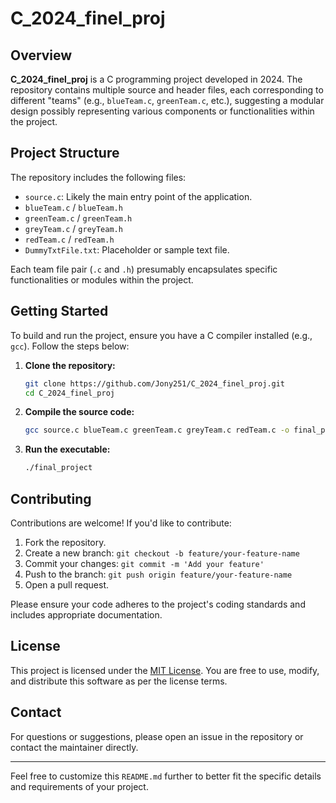 # C\_2024\_finel\_proj

## Overview

**C\_2024\_finel\_proj** is a C programming project developed in 2024. The repository contains multiple source and header files, each corresponding to different "teams" (e.g., `blueTeam.c`, `greenTeam.c`, etc.), suggesting a modular design possibly representing various components or functionalities within the project.

## Project Structure

The repository includes the following files:

* `source.c`: Likely the main entry point of the application.
* `blueTeam.c` / `blueTeam.h`
* `greenTeam.c` / `greenTeam.h`
* `greyTeam.c` / `greyTeam.h`
* `redTeam.c` / `redTeam.h`
* `DummyTxtFile.txt`: Placeholder or sample text file.

Each team file pair (`.c` and `.h`) presumably encapsulates specific functionalities or modules within the project.

## Getting Started

To build and run the project, ensure you have a C compiler installed (e.g., `gcc`). Follow the steps below:

1. **Clone the repository:**

   ```bash
   git clone https://github.com/Jony251/C_2024_finel_proj.git
   cd C_2024_finel_proj
   ```

2. **Compile the source code:**

   ```bash
   gcc source.c blueTeam.c greenTeam.c greyTeam.c redTeam.c -o final_project
   ```

3. **Run the executable:**

   ```bash
   ./final_project
   ```

## Contributing

Contributions are welcome! If you'd like to contribute:

1. Fork the repository.
2. Create a new branch: `git checkout -b feature/your-feature-name`
3. Commit your changes: `git commit -m 'Add your feature'`
4. Push to the branch: `git push origin feature/your-feature-name`
5. Open a pull request.

Please ensure your code adheres to the project's coding standards and includes appropriate documentation.

## License

This project is licensed under the [MIT License](LICENSE). You are free to use, modify, and distribute this software as per the license terms.

## Contact

For questions or suggestions, please open an issue in the repository or contact the maintainer directly.

---

Feel free to customize this `README.md` further to better fit the specific details and requirements of your project.
